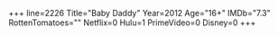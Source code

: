 +++
line=2226
Title="Baby Daddy"
Year=2012
Age="16+"
IMDb="7.3"
RottenTomatoes=""
Netflix=0
Hulu=1
PrimeVideo=0
Disney=0
+++

